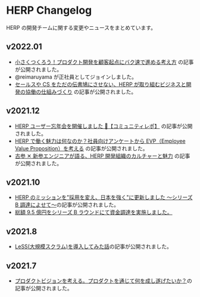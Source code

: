 # HERP Changelog

HERP の開発チームに関する変更やニュースをまとめています。

## v2022.01

- [小さくつくろう！プロダクト開発を顧客起点にバク速で進める考え方](https://note.com/uxkong/n/n8b808f1e33fd) の記事が公開されました。
- @reimaruyama が正社員としてジョインしました。
- [セールスや CS をただの伝書鳩にさせない、HERP が取り組むビジネスと開発の協働の仕組みづくり](https://note.com/tomi_herp/n/nc9bb60d71ad6) の記事が公開されました。

## v2021.12

- [HERP ユーザー忘年会を開催しました 🍻【コミュニティレポ】](https://note.com/kadomai/n/nb0697226702e) の記事が公開されました。
- [HERP で働く魅力は何なのか？社員向けアンケートから EVP（Employee Value Proposition）を考える](https://note.com/tomi_herp/n/n06ada51c24d6) の記事が公開されました。
- [古参 ✕ 新参エンジニアが語る、HERP 開発組織のカルチャーと魅力](https://note.herp.co.jp/n/n6beb390dd910) の記事が公開されました。

## v2021.10

- [HERP のミッションを"採用を変え、日本を強く"に更新しました 〜シリーズ B 調達によせて〜](https://note.com/fabichirox/n/n69b934907b66)の記事が公開されました。
- [総額 9.5 億円をシリーズ B ラウンドにて資金調達を実施しました。](https://prtimes.jp/main/html/rd/p/000000040.000030340.html)

## v2021.8

- [LeSS(大規模スクラム)を導入してみた話](https://note.com/lambda_funtaro/n/n8ce81b43d15d)の記事が公開されました。

## v2021.7

- [プロダクトビジョンを考える。プロダクトを通じて何を成し遂げたいか？](https://note.com/uxkong/n/n722884365b39)の記事が公開されました。
